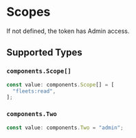 # Scopes

If not defined, the token has Admin access.


## Supported Types

### `components.Scope[]`

```typescript
const value: components.Scope[] = [
  "fleets:read",
];
```

### `components.Two`

```typescript
const value: components.Two = "admin";
```

